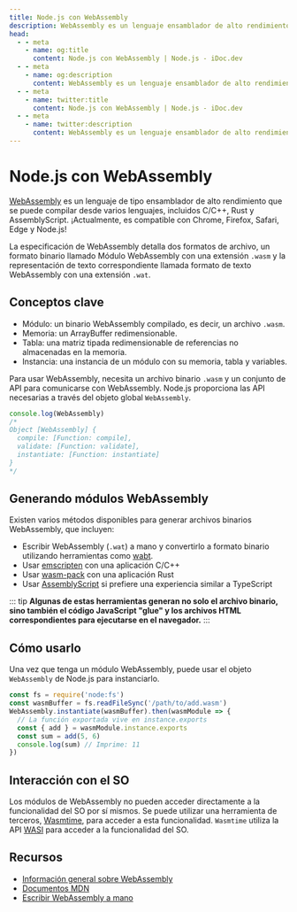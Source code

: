 ```yaml
---
title: Node.js con WebAssembly
description: WebAssembly es un lenguaje ensamblador de alto rendimiento que se puede compilar desde varios lenguajes, incluyendo C/C++, Rust y AssemblyScript. Node.js proporciona las API necesarias a través del objeto WebAssembly global para comunicarse con WebAssembly.
head:
  - - meta
    - name: og:title
      content: Node.js con WebAssembly | Node.js - iDoc.dev
  - - meta
    - name: og:description
      content: WebAssembly es un lenguaje ensamblador de alto rendimiento que se puede compilar desde varios lenguajes, incluyendo C/C++, Rust y AssemblyScript. Node.js proporciona las API necesarias a través del objeto WebAssembly global para comunicarse con WebAssembly.
  - - meta
    - name: twitter:title
      content: Node.js con WebAssembly | Node.js - iDoc.dev
  - - meta
    - name: twitter:description
      content: WebAssembly es un lenguaje ensamblador de alto rendimiento que se puede compilar desde varios lenguajes, incluyendo C/C++, Rust y AssemblyScript. Node.js proporciona las API necesarias a través del objeto WebAssembly global para comunicarse con WebAssembly.
---
```



# Node.js con WebAssembly

[WebAssembly](https://webassembly.org/) es un lenguaje de tipo ensamblador de alto rendimiento que se puede compilar desde varios lenguajes, incluidos C/C++, Rust y AssemblyScript. ¡Actualmente, es compatible con Chrome, Firefox, Safari, Edge y Node.js!

La especificación de WebAssembly detalla dos formatos de archivo, un formato binario llamado Módulo WebAssembly con una extensión `.wasm` y la representación de texto correspondiente llamada formato de texto WebAssembly con una extensión `.wat`.

## Conceptos clave

- Módulo: un binario WebAssembly compilado, es decir, un archivo `.wasm`.
- Memoria: un ArrayBuffer redimensionable.
- Tabla: una matriz tipada redimensionable de referencias no almacenadas en la memoria.
- Instancia: una instancia de un módulo con su memoria, tabla y variables.

Para usar WebAssembly, necesita un archivo binario `.wasm` y un conjunto de API para comunicarse con WebAssembly. Node.js proporciona las API necesarias a través del objeto global `WebAssembly`.

```javascript
console.log(WebAssembly)
/*
Object [WebAssembly] {
  compile: [Function: compile],
  validate: [Function: validate],
  instantiate: [Function: instantiate]
}
*/
```

## Generando módulos WebAssembly

Existen varios métodos disponibles para generar archivos binarios WebAssembly, que incluyen:

- Escribir WebAssembly (`.wat`) a mano y convertirlo a formato binario utilizando herramientas como [wabt](https://github.com/WebAssembly/wabt).
- Usar [emscripten](https://github.com/emscripten-core/emscripten) con una aplicación C/C++
- Usar [wasm-pack](https://github.com/rustwasm/wasm-pack) con una aplicación Rust
- Usar [AssemblyScript](https://github.com/AssemblyScript/assemblyscript) si prefiere una experiencia similar a TypeScript

::: tip
**Algunas de estas herramientas generan no solo el archivo binario, sino también el código JavaScript "glue" y los archivos HTML correspondientes para ejecutarse en el navegador.**
:::

## Cómo usarlo

Una vez que tenga un módulo WebAssembly, puede usar el objeto `WebAssembly` de Node.js para instanciarlo.

```javascript
const fs = require('node:fs')
const wasmBuffer = fs.readFileSync('/path/to/add.wasm')
WebAssembly.instantiate(wasmBuffer).then(wasmModule => {
  // La función exportada vive en instance.exports
  const { add } = wasmModule.instance.exports
  const sum = add(5, 6)
  console.log(sum) // Imprime: 11
})
```


## Interacción con el SO

Los módulos de WebAssembly no pueden acceder directamente a la funcionalidad del SO por sí mismos. Se puede utilizar una herramienta de terceros, [Wasmtime](https://github.com/bytecodealliance/wasmtime), para acceder a esta funcionalidad. `Wasmtime` utiliza la API [WASI](https://github.com/WebAssembly/WASI) para acceder a la funcionalidad del SO.

## Recursos

- [Información general sobre WebAssembly](https://webassembly.org/)
- [Documentos MDN](https://developer.mozilla.org/en-US/docs/WebAssembly)
- [Escribir WebAssembly a mano](https://webassembly.github.io/spec/core/text/index.html)

